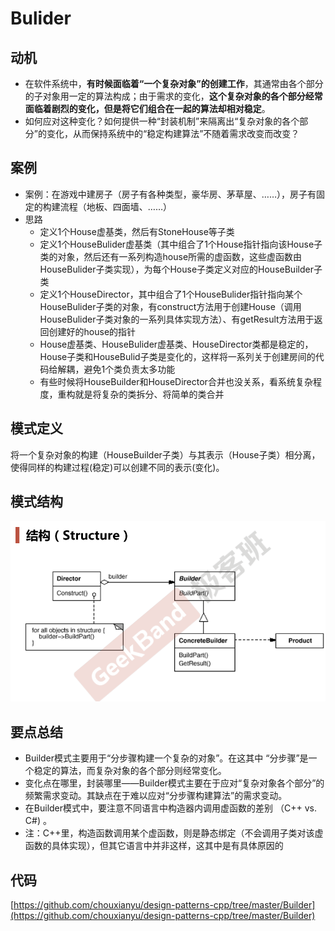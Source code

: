 # Bulider

## 动机

* 在软件系统中，**有时候面临着“一个复杂对象”的创建工作**，其通常由各个部分的子对象用一定的算法构成；由于需求的变化，**这个复杂对象的各个部分经常面临着剧烈的变化，但是将它们组合在一起的算法却相对稳定**。
* 如何应对这种变化？如何提供一种“封装机制”来隔离出“复杂对象的各个部分”的变化，从而保持系统中的“稳定构建算法”不随着需求改变而改变？

## 案例

* 案例：在游戏中建房子（房子有各种类型，豪华房、茅草屋、……），房子有固定的构建流程（地板、四面墙、……）
* 思路
  * 定义1个House虚基类，然后有StoneHouse等子类
  * 定义1个HouseBulider虚基类（其中组合了1个House指针指向该House子类的对象，然后还有一系列构造house所需的虚函数，这些虚函数由HouseBulider子类实现），为每个House子类定义对应的HouseBuilder子类
  * 定义1个HouseDirector，其中组合了1个HouseBulider指针指向某个HouseBulider子类的对象，有construct方法用于创建House（调用HouseBulider子类对象的一系列具体实现方法）、有getResult方法用于返回创建好的house的指针
  * House虚基类、HouseBulider虚基类、HouseDirector类都是稳定的，House子类和HouseBulid子类是变化的，这样将一系列关于创建房间的代码给解耦，避免1个类负责太多功能
  * 有些时候将HouseBuilder和HouseDirector合并也没关系，看系统复杂程度，重构就是将复杂的类拆分、将简单的类合并

## 模式定义

将一个复杂对象的构建（HouseBuilder子类）与其表示（House子类）相分离，使得同样的构建过程(稳定)可以创建不同的表示(变化)。

## 模式结构

![](./images/Builder.png)

## 要点总结

* Builder模式主要用于“分步骤构建一个复杂的对象”。在这其中 “分步骤”是一个稳定的算法，而复杂对象的各个部分则经常变化。
* 变化点在哪里，封装哪里——Builder模式主要在于应对“复杂对象各个部分”的频繁需求变动。其缺点在于难以应对“分步骤构建算法”的需求变动。
* 在Builder模式中，要注意不同语言中构造器内调用虚函数的差别 （C++ vs. C#) 。
* 注：C++里，构造函数调用某个虚函数，则是静态绑定（不会调用子类对该虚函数的具体实现），但其它语言中并非这样，这其中是有具体原因的

## 代码

[https://github.com/chouxianyu/design-patterns-cpp/tree/master/Builder](https://github.com/chouxianyu/design-patterns-cpp/tree/master/Builder)

